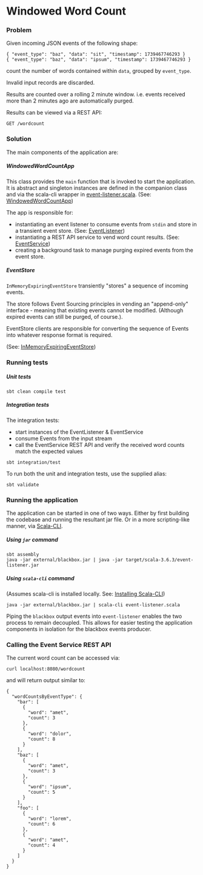 # Windowed Word Count

### Problem

Given incoming JSON events of the following shape:
```shell
{ "event_type": "baz", "data": "sit", "timestamp": 1739467746293 }
{ "event_type": "baz", "data": "ipsum", "timestamp": 1739467746293 }
```
count the number of words contained within `data`, grouped by `event_type`.

Invalid input records are discarded.

Results are counted over a rolling 2 minute window.
i.e. events received more than 2 minutes ago are automatically purged.

Results can be viewed via a REST API:
```shell
GET /wordcount
```

### Solution

The main components of the application are:

##### WindowedWordCountApp
This class provides the `main` function that is invoked to start the application.
It is abstract and singleton instances are defined in the companion class and via the scala-cli wrapper in [event-listener.scala](event-listener.scala).
(See: [WindowedWordCountApp](src/main/scala/wwc/app/WindowedWordCountApp.scala))

The app is responsible for:
- instantiating an event listener to consume events from `stdin` and store in a transient event store. (See: [EventListener](src/main/scala/wwc/service/EventListener.scala))
- instantiating a REST API service to vend word count results. (See: [EventService](src/main/scala/wwc/service/EventService.scala))
- creating a background task to manage purging expired events from the event store.

##### EventStore
`InMemoryExpiringEventStore` transiently "stores" a sequence of incoming events.

The store follows Event Sourcing principles in vending an "append-only" interface - meaning that existing events cannot be modified.
(Although expired events can still be purged, of course.).

EventStore clients are responsible for converting the sequence of Events into whatever response format is required.

(See: [InMemoryExpiringEventStore](src/main/scala/wwc/store/InMemoryExpiringEventStore.scala))

### Running tests

##### Unit tests
```shell
sbt clean compile test
```
##### Integration tests
The integration tests:
- start instances of the EventListener & EventService
- consume Events from the input stream
- call the EventService REST API and verify the received word counts match the expected values
```shell
sbt integration/test
```
To run both the unit and integration tests, use the supplied alias:
```shell
sbt validate
```

### Running the application

The application can be started in one of two ways. Either by first building the codebase and running the resultant jar file.
Or in a more scripting-like manner, via [Scala-CLI](https://scala-cli.virtuslab.org/).

##### Using `jar` command
```shell
sbt assembly
java -jar external/blackbox.jar | java -jar target/scala-3.6.3/event-listener.jar
```
##### Using `scala-cli` command
(Assumes scala-cli is installed locally. See: [Installing Scala-CLI](https://scala-cli.virtuslab.org/install))
```shell
java -jar external/blackbox.jar | scala-cli event-listener.scala
```
Piping the `blackbox` output events into `event-listener` enables the two process to remain decoupled.
This allows for easier testing the application components in isolation for the blackbox events producer.

### Calling the Event Service REST API
The current word count can be accessed via:

```shell
curl localhost:8080/wordcount
```

and will return output similar to:

```shell
{
  "wordCountsByEventType": {
    "bar": [
      {
        "word": "amet",
        "count": 3
      },
      {
        "word": "dolor",
        "count": 8
      }
    ],
    "baz": [
      {
        "word": "amet",
        "count": 3
      },
      {
        "word": "ipsum",
        "count": 5
      }
    ],
    "foo": [
      {
        "word": "lorem",
        "count": 6
      },
      {
        "word": "amet",
        "count": 4
      }
    ]
  }
}
```
